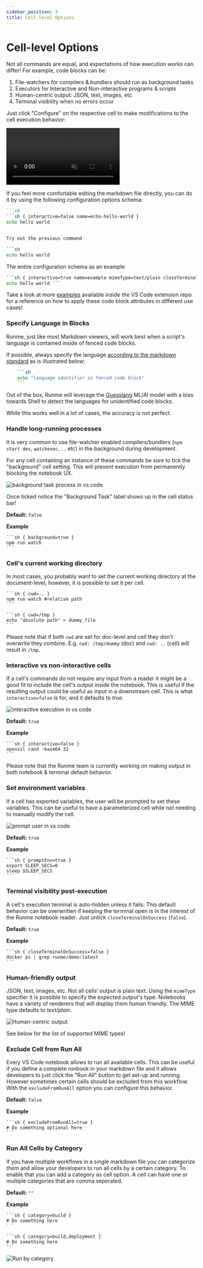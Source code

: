 ```yaml
---
sidebar_position: 4
title: Cell level Options
---
```


# Cell-level Options

Not all commands are equal, and expectations of how execution works can differ! For example, code blocks can be:

1. File-watchers for compilers & bundlers should run as background tasks
2. Executors for Interactive and Non-interactive programs & scripts
3. Human-centric output: JSON, text, images, etc
4. Terminal visibility when no errors occur

Just click "Configure" on the respective cell to make modifications to the cell execution behavior:

<video autoPlay loop muted playsInline controls>
  <source src="/videos/configure-cell-execution.mp4" type="video/mp4" />
  <source src="/videos/configure-cell-execution.webm" type="video/webm" />
</video>

If you feel more comfortable editing the markdown file directly, you can do it by using the following configuration options schema:

```md
```sh
```sh { interactive=false name=echo-hello-world }
echo hello world
```

```sh

Try out the previous command

```sh
echo hello world
```

The entire configuration schema as an example

```sh
```sh { interactive=true name=example mimeType=text/plain closeTerminalOnSuccess=false background=false }
echo hello world ```
```

<Infobox type="sidenote">

Take a look at more [examples](https://github.com/stateful/vscode-runme/tree/main/examples) available inside the VS Code extension repo for a reference on how to apply these code block attributes in different use cases!

</Infobox>

### Specify Language in Blocks

Runme, just like most Markdown viewers, will work best when a script's language is contained inside of fenced code blocks.

If possible, always specify the language [according to the markdown standard](https://www.markdownguide.org/extended-syntax/#syntax-highlighting) as is illustrated below:

```sh
    ```sh
    echo "language identifier in fenced code block"
    ```
```

<Infobox type="warning">

Out of the box, Runme will leverage the [Guesslang](https://github.com/yoeo/guesslang) ML/AI model with a bias towards Shell to detect the languages for unidentified code blocks.

While this works well in a lot of cases, the accuracy is not perfect.

</Infobox>

### Handle long-running processes

It is very common to use file-watcher enabled compilers/bundlers (`npm start dev`, `watchexec...` etc) in the background during development.

For any cell containing an instance of these commands be sure to tick the "background" cell setting. This will prevent execution from permanently blocking the notebook UX.

![background task process in vs code](../../static/img/background-task-process.png)

Once ticked notice the "Background Task" label shows up in the cell status bar!

**Default:** `false`

**Example**

    ```sh { background=true }
    npm run watch
    ```

### Cell's current working directory

In most cases, you probably want to set the current working directory at the document-level, however, it is possible to set it per cell.

    ```sh { cwd=.. }
    npm run watch #relative path
    ```
    
    ```sh { cwd=/tmp }
    echo "absolute path" > dummy_file
    ```

<Infobox type="warning">

Please note that if both `cwd` are set for doc-level and cell they don't overwrite they combine. E.g. `cwd: /tmp/dummy` (doc) and `cwd: ..` (cell) will result in `/tmp`.

</Infobox>

### Interactive vs non-interactive cells

If a cell's commands do not require any input from a reader it might be a good fit to include the cell's output inside the notebook. This is useful if the resulting output could be useful as input in a downstream cell. This is what `interactive=false` is for, and it defaults to *true*.

![interactive execution in vs code](../../static/img/interactive-execution.png)

**Default:** `true`

**Example**

    ```sh { interactive=false }
    openssl rand -base64 32
    ```

<Infobox type="sidenote">

Please note that the Runme team is currently working on making output in both notebook & terminal default behavior.

</Infobox>

### Set environment variables

If a cell has exported variables, the user will be prompted to set these variables. This can be useful to have a parameterized cell while not needing to manually modify the cell.

![prompt user in vs code](../../static/img/interactive-prompt.png)

**Default:** `true`

**Example**

    ```sh { promptEnv=true }
    export SLEEP_SECS=0
    sleep $SLEEP_SECS
    ```

### Terminal visibility post-execution

A cell's execution terminal is auto-hidden unless it fails. This default behavior can be overwritten if keeping the terminal open is in the interest of the Runme notebook reader. Just untick `closeTerminalOnSuccess` (`false`).

**Default:** `true`

**Example**

    ```sh { closeTerminalOnSuccess=false }
    docker ps | grep runme/demo:latest
    ```

### Human-friendly output

JSON, text, images, etc. Not all cells’ output is plain text. Using the `mimeType` specifier it is possible to specify the expected output's type. Notebooks have a variety of renderers that will display them human friendly. The MIME type defaults to *text/plain*.

![Human-centric output](../../static/img/human-centric-output.png)

See below for the list of supported MIME types!

### Exclude Cell from Run All

Every VS Code notebook allows to run all available cells. This can be useful if you define a complete runbook in your markdown file and it allows developers to just click the "Run All" button to get set-up and running. However sometimes certain cells should be excluded from this workflow. With the `excludeFromRunAll` option you can configure this behavior.

**Default:** `false`

**Example**

    ```sh { excludeFromRunAll=true }
    # Do something optional here
    ```

### Run All Cells by Category

If you have multiple workflows in a single markdown file you can categorize them and allow your developers to run all cells by a certain category. To enable that you can add a category as cell option. A cell can have one or multiple categories that are comma seperated.

**Default:** `""`

**Example**

    ```sh { category=build }
    # Do something here
    ```
    
    ```sh { category=build,deployment }
    # Do something here
    ```

![Run by category](../../static/img/categories.gif)

